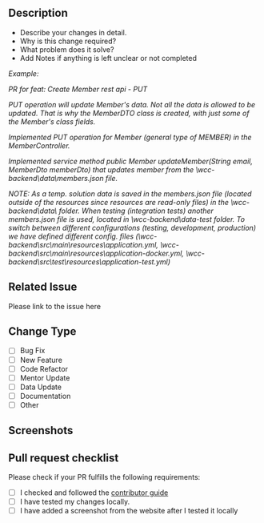 ## Description

- Describe your changes in detail.
- Why is this change required?
- What problem does it solve?
- Add Notes if anything is left unclear or not completed

*Example:*

*PR for feat: Create Member rest api - PUT*

*PUT operation will update Member's data. Not all the data is allowed to be updated.
That is why the MemberDTO class is created, with just some of the Member's class fields.*

*Implemented PUT operation for Member (general type of MEMBER) in the MemberController.*

*Implemented service method public Member updateMember(String email, MemberDto memberDto) that
updates member from the \wcc-backend\data\members.json file.*

*NOTE: As a temp. solution data is saved in the members.json file (located outside of the resources
since resources are read-only files) in the \wcc-backend\data\ folder. When testing (integration
tests) another members.json file is used, located in \wcc-backend\data-test folder. To switch
between different configurations (testing, development, production) we have defined different
config. files (\wcc-backend\src\main\resources\application.yml,
\wcc-backend\src\main\resources\application-docker.yml,
\wcc-backend\src\test\resources\application-test.yml)*

## Related Issue

Please link to the issue here
<!--- If suggesting a new feature or change, please discuss it in an issue first -->
<!--- If fixing a bug, there should be an issue describing it with steps to reproduce -->

## Change Type

- [ ] Bug Fix
- [ ] New Feature
- [ ] Code Refactor
- [ ] Mentor Update
- [ ] Data Update
- [ ] Documentation
- [ ] Other

## Screenshots

<!--  If you are changing html, css or new resources it is mandatory to add screenshot. -->
<!--  Please add screenshot from *before* and *after* to simplify the code review -->

## Pull request checklist

Please check if your PR fulfills the following requirements:

- [ ] I checked and followed the [contributor guide](../CONTRIBUTING.md)
- [ ] I have tested my changes locally.
- [ ] I have added a screenshot from the website after I tested it locally

<!--  Thanks for sending a pull request! -->